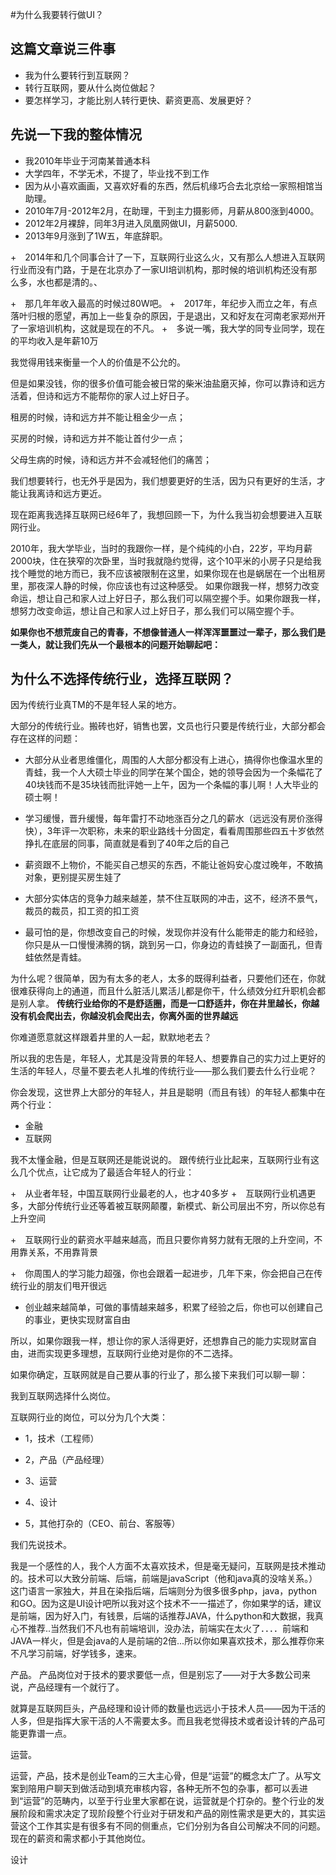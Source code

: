 #为什么我要转行做UI？

## 这篇文章说三件事

+ 我为什么要转行到互联网？
+ 转行互联网，要从什么岗位做起？
+ 要怎样学习，才能比别人转行更快、薪资更高、发展更好？

## 先说一下我的整体情况

+ 我2010年毕业于河南某普通本科
+ 大学四年，不学无术，不提了，毕业找不到工作
+ 因为从小喜欢画画，又喜欢好看的东西，然后机缘巧合去北京给一家照相馆当助理。
+ 2010年7月-2012年2月，在助理，干到主力摄影师，月薪从800涨到4000。
+ 2012年2月裸辞，同年3月进入凤凰网做UI，月薪5000.
+ 2013年9月涨到了1W五，年底辞职。

+　2014年和几个同事合计了一下，互联网行业这么火，又有那么人想进入互联网行业而没有门路，于是在北京办了一家UI培训机构，那时候的培训机构还没有那么多，水也都是清的。、

+　那几年年收入最高的时候过80W吧。
+　2017年，年纪步入而立之年，有点落叶归根的愿望，再加上一些复杂的原因，于是退出，又和好友在河南老家郑州开了一家培训机构，这就是现在的不凡。
+　多说一嘴，我大学的同专业同学，现在的平均收入是年薪10万

我觉得用钱来衡量一个人的价值是不公允的。
  



但是如果没钱，你的很多价值可能会被日常的柴米油盐磨灭掉，你可以靠诗和远方活着，但诗和远方不能帮你的家人过上好日子。
  



租房的时候，诗和远方并不能让租金少一点；
  


买房的时候，诗和远方并不能让首付少一点；
  


父母生病的时候，诗和远方并不会减轻他们的痛苦；
  


我们想要转行，也无外乎是因为，我们想要更好的生活，因为只有更好的生活，才能让我离诗和远方更近。
  

现在距离我选择互联网已经6年了，我想回顾一下，为什么我当初会想要进入互联网行业。
  
  2010年，我大学毕业，当时的我跟你一样，是个纯纯的小白，22岁，平均月薪2000块，住在狭窄的次卧里，当时我就隐约觉得，这个10平米的小房子只是给我找个睡觉的地方而已，我不应该被限制在这里，如果你现在也是蜗居在一个出租房里，那夜深人静的时候，你应该也有过这种感受。
如果你跟我一样，想努力改变命运，想让自己和家人过上好日子，那么我们可以隔空握个手。如果你跟我一样，想努力改变命运，想让自己和家人过上好日子，那么我们可以隔空握个手。  

  

**如果你也不想荒废自己的青春，不想像普通人一样浑浑噩噩过一辈子，那么我们是一类人，就让我们先从一个最根本的问题开始聊起吧：**

## 为什么不选择传统行业，选择互联网？
因为传统行业真TM的不是年轻人呆的地方。

大部分的传统行业。搬砖也好，销售也罢，文员也行只要是传统行业，大部分都会存在这样的问题：

+ 大部分从业者思维僵化，周围的人大部分都没有上进心，搞得你也像温水里的青蛙，我一个人大硕士毕业的同学在某个国企，她的领导会因为一个条幅花了40块钱而不是35块钱而批评她一上午，因为一个条幅的事儿啊！人大毕业的硕士啊！

+ 学习缓慢，晋升缓慢，每年雷打不动地涨百分之几的薪水（远远没有房价涨得快），3年评一次职称，未来的职业路线十分固定，看看周围那些四五十岁依然挣扎在底层的同事，简直就是看到了40年之后的自己

+ 薪资跟不上物价，不能买自己想买的东西，不能让爸妈安心度过晚年，不敢搞对象，更别提买房生娃了

+ 大部分实体店的竞争力越来越差，禁不住互联网的冲击，这不，经济不景气，裁员的裁员，扣工资的扣工资

+ 最可怕的是，你想改变自己的时候，发现你并没有什么能带走的能力和经验，你只是从一口慢慢沸腾的锅，跳到另一口，你身边的青蛙换了一副面孔，但青蛙依然是青蛙。
  

为什么呢？很简单，因为有太多的老人，太多的既得利益者，只要他们还在，你就很难获得向上的通道，而且什么脏活儿累活儿都是你干，什么绩效分红升职机会都是别人拿。
**传统行业给你的不是舒适圈，而是一口舒适井，你在井里越长，你越没有机会爬出去，你越没机会爬出去，你离外面的世界越远**

你难道愿意就这样跟着井里的人一起，默默地老去？

所以我的忠告是，年轻人，尤其是没背景的年轻人、想要靠自己的实力过上更好的生活的年轻人，尽量不要去老人扎堆的传统行业——那么我们要去什么行业呢？
  
你会发现，这世界上大部分的年轻人，并且是聪明（而且有钱）的年轻人都集中在两个行业：

+ 金融
+ 互联网

我不太懂金融，但是互联网还是能说说的。
跟传统行业比起来，互联网行业有这么几个优点，让它成为了最适合年轻人的行业：

+　从业者年轻，中国互联网行业最老的人，也才40多岁
+　互联网行业机遇更多，大部分传统行业还等着被互联网颠覆，新模式、新公司层出不穷，所以你总有上升空间

+　互联网行业的薪资水平越来越高，而且只要你肯努力就有无限的上升空间，不用靠关系，不用靠背景

+　你周围人的学习能力超强，你也会跟着一起进步，几年下来，你会把自己在传统行业的朋友们甩开很远

+ 创业越来越简单，可做的事情越来越多，积累了经验之后，你也可以创建自己的事业，更快实现财富自由

所以，如果你跟我一样，想让你的家人活得更好，还想靠自己的能力实现财富自由，进而实现更多理想，互联网行业绝对是你的不二选择。

如果你确定，互联网就是自己要从事的行业了，那么接下来我们可以聊一聊：

我到互联网选择什么岗位。

互联网行业的岗位，可以分为几个大类：

+ 1，技术（工程师）

+ 2，产品（产品经理）

+ 3、运营

+ 4、设计

+ 5，其他打杂的（CEO、前台、客服等）

我们先说技术。
  


我是一个感性的人，我个人方面不太喜欢技术，但是毫无疑问，互联网是技术推动的。技术可以大致分前端、后端，前端是javaScript（他和java真的没啥关系。）这门语言一家独大，并且在染指后端，后端则分为很多很多php，java，python和GO。因为这是UI设计吧所以我对这个技术不一一描述了，你如果学的话，建议是前端，因为好入门，有钱景，后端的话推荐JAVA，什么python和大数据，我真心不推荐..当然我们不凡也有前端培训，没办法，前端实在太火了．．．．前端和JAVA一样火，但是会java的人是前端的2倍...所以你如果喜欢技术，那么推荐你来不凡学习前端，好学钱多，速来。

  
产品。
产品岗位对于技术的要求要低一点，但是别忘了——对于大多数公司来说，产品经理有一个就行了。

就算是互联网巨头，产品经理和设计师的数量也远远小于技术人员——因为干活的人多，但是指挥大家干活的人不需要太多。而且我老觉得技术或者设计转的产品可能更靠谱一点。

运营。

运营，产品，技术是创业Team的三大主心骨，但是“运营”的概念太广了。从写文案到陪用户聊天到做活动到填充审核内容，各种无所不包的杂事，都可以丢进到“运营”的范畴内，以至于行业里大家都在说，运营就是个打杂的。整个行业的发展阶段和需求决定了现阶段整个行业对于研发和产品的刚性需求是更大的，其实运营这个工作其实是有很多有不同的侧重点，它们分别为各自公司解决不同的问题。现在的薪资和需求都小于其他岗位。
   
   设计




